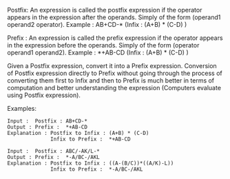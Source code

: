 Postfix: An expression is called the postfix expression if the operator appears in the expression after the operands. Simply of the form (operand1 operand2 operator). 
Example : AB+CD-* (Infix : (A+B) * (C-D) )

Prefix : An expression is called the prefix expression if the operator appears in the expression before the operands. Simply of the form (operator operand1 operand2). 
Example : *+AB-CD (Infix : (A+B) * (C-D) )

Given a Postfix expression, convert it into a Prefix expression. 
Conversion of Postfix expression directly to Prefix without going through the process of converting them first to Infix and then to Prefix is much better in terms of computation and better understanding the expression (Computers evaluate using Postfix expression). 

Examples: 
```
Input :  Postfix : AB+CD-*
Output : Prefix :  *+AB-CD
Explanation : Postfix to Infix : (A+B) * (C-D)
              Infix to Prefix :  *+AB-CD

Input :  Postfix : ABC/-AK/L-*
Output : Prefix :  *-A/BC-/AKL
Explanation : Postfix to Infix : ((A-(B/C))*((A/K)-L))
              Infix to Prefix :  *-A/BC-/AKL 


```